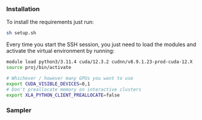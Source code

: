 ### Installation
To install the requirements just run:
```bash
sh setup.sh
```

Every time you start the SSH session, you just need to load the modules and activate the virtual environment by running:
```bash
module load python3/3.11.4 cuda/12.3.2 cudnn/v8.9.1.23-prod-cuda-12.X
source proj/bin/activate

# Whichever / however many GPUs you want to use
export CUDA_VISIBLE_DEVICES=0,1
# Don't preallocate memory on interactive clusters
export XLA_PYTHON_CLIENT_PREALLOCATE=false
```


### Sampler

